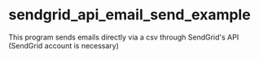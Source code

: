 # sendgrid_api_email_send_example
This program sends emails directly via a csv through SendGrid's API (SendGrid account is necessary)
